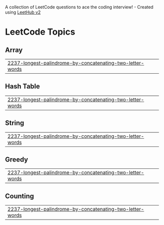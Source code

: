 A collection of LeetCode questions to ace the coding interview! - Created using [LeetHub v2](https://github.com/arunbhardwaj/LeetHub-2.0)
<!---LeetCode Topics Start-->
# LeetCode Topics
## Array
|  |
| ------- |
| [2237-longest-palindrome-by-concatenating-two-letter-words](https://github.com/mohith-shivanna/DSA-Leetcode/tree/master/2237-longest-palindrome-by-concatenating-two-letter-words) |
## Hash Table
|  |
| ------- |
| [2237-longest-palindrome-by-concatenating-two-letter-words](https://github.com/mohith-shivanna/DSA-Leetcode/tree/master/2237-longest-palindrome-by-concatenating-two-letter-words) |
## String
|  |
| ------- |
| [2237-longest-palindrome-by-concatenating-two-letter-words](https://github.com/mohith-shivanna/DSA-Leetcode/tree/master/2237-longest-palindrome-by-concatenating-two-letter-words) |
## Greedy
|  |
| ------- |
| [2237-longest-palindrome-by-concatenating-two-letter-words](https://github.com/mohith-shivanna/DSA-Leetcode/tree/master/2237-longest-palindrome-by-concatenating-two-letter-words) |
## Counting
|  |
| ------- |
| [2237-longest-palindrome-by-concatenating-two-letter-words](https://github.com/mohith-shivanna/DSA-Leetcode/tree/master/2237-longest-palindrome-by-concatenating-two-letter-words) |
<!---LeetCode Topics End-->